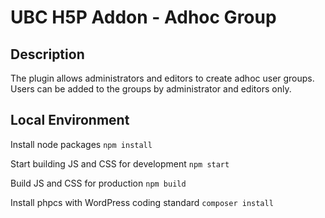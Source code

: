 # UBC H5P Addon - Adhoc Group

## Description
The plugin allows administrators and editors to create adhoc user groups. Users can be added to the groups by administrator and editors only.

## Local Environment
Install node packages
`npm install`

Start building JS and CSS for development
`npm start`

Build JS and CSS for production
`npm build`

Install phpcs with WordPress coding standard
`composer install`
